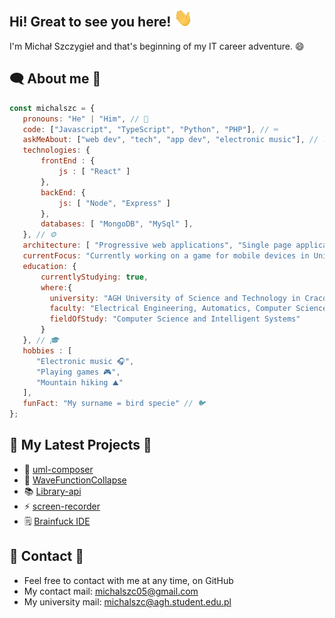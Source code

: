 ## Hi! Great to see you here! <img src="wave.gif" width="30">

 I'm Michał Szczygieł and that's beginning of my IT career adventure. 😄
 
 
 ## 🗨️ About me 💬
 
 ```javascript
const michalszc = {
    pronouns: "He" | "Him", // 👦
    code: ["Javascript", "TypeScript", "Python", "PHP"], // ⌨️
    askMeAbout: ["web dev", "tech", "app dev", "electronic music"], // ❓
    technologies: {
        frontEnd : {
            js : [ "React" ]
        },
        backEnd: {
            js: [ "Node", "Express" ]
        },
        databases: [ "MongoDB", "MySql" ],
    }, // ⚙️
    architecture: [ "Progressive web applications", "Single page applications" ], // 💻
    currentFocus: "Currently working on a game for mobile devices in Unity", // 🎯
    education: {
        currentlyStudying: true,
        where:{
          university: "AGH University of Science and Technology in Cracow, Poland",
          faculty: "Electrical Engineering, Automatics, Computer Science and Biomedical Engineering",
          fieldOfStudy: "Computer Science and Intelligent Systems"
        }  
    }, // 🎓
    hobbies : [
       "Electronic music 🎧",
       "Playing games 🎮",
       "Mountain hiking ⛰️"
    ],
    funFact: "My surname = bird specie" // 🐦
};
```
 
 ## 🔔 My Latest Projects 🔨
 
 - 🔧 [uml-composer](https://github.com/michalszc/uml-composer)
 - 🌊 [WaveFunctionCollapse](https://github.com/michalszc/WaveFunctionCollapse)
 - 📚 [Library-api](https://github.com/michalszc/Library-api)
 - ⚡ [screen-recorder](https://github.com/michalszc/screen-recorder)
 - 🗒️ [Brainfuck IDE](https://github.com/michalszc/BrainfuckIDE)

 
 ## 📝 Contact 📧
 - Feel free to contact with me at any time, on GitHub
 - My contact mail: michalszc05@gmail.com
 - My university mail: michalszc@agh.student.edu.pl
 
<!--
[Website](https://michalszc.github.io/)  - WIP show_icons=true&
**michalszc/michalszc** is a ✨ _special_ ✨ repository because its `README.md` (this file) appears on your GitHub profile.

Here are some ideas to get you started:

- 🔭 I’m currently working on ...
- 🌱 I’m currently learning ...
- 👯 I’m looking to collaborate on ...
- 🤔 I’m looking for help with ...
- 💬 Ask me about ...
- 📫 How to reach me: ...
- 😄 Pronouns: ...
- ⚡ Fun fact: ...
-->
